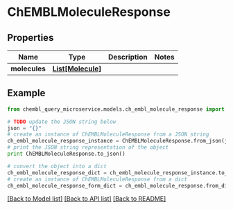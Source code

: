 # ChEMBLMoleculeResponse


## Properties

Name | Type | Description | Notes
------------ | ------------- | ------------- | -------------
**molecules** | [**List[Molecule]**](Molecule.md) |  | 

## Example

```python
from chembl_query_microservice.models.ch_embl_molecule_response import ChEMBLMoleculeResponse

# TODO update the JSON string below
json = "{}"
# create an instance of ChEMBLMoleculeResponse from a JSON string
ch_embl_molecule_response_instance = ChEMBLMoleculeResponse.from_json(json)
# print the JSON string representation of the object
print ChEMBLMoleculeResponse.to_json()

# convert the object into a dict
ch_embl_molecule_response_dict = ch_embl_molecule_response_instance.to_dict()
# create an instance of ChEMBLMoleculeResponse from a dict
ch_embl_molecule_response_form_dict = ch_embl_molecule_response.from_dict(ch_embl_molecule_response_dict)
```
[[Back to Model list]](../README.md#documentation-for-models) [[Back to API list]](../README.md#documentation-for-api-endpoints) [[Back to README]](../README.md)


